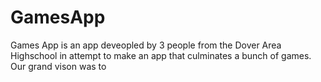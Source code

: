 # GamesApp
Games App is an app deveopled by 3 people from the Dover Area Highschool in attempt to make an app that culminates a bunch of games.
Our grand vison was to 
